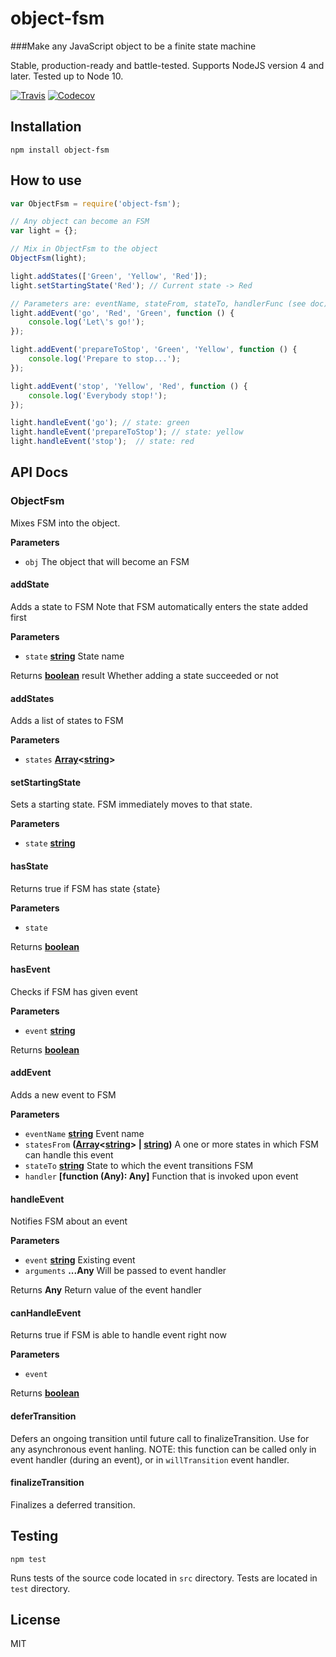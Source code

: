 # object-fsm

###Make any JavaScript object to be a finite state machine

Stable, production-ready and battle-tested. 
Supports NodeJS version 4 and later. Tested up to Node 10.

[![Travis](https://img.shields.io/travis/woyorus/object-fsm.svg?maxAge=2592000)](<>) [![Codecov](https://img.shields.io/codecov/c/github/woyorus/object-fsm.svg?maxAge=2592000)](<>)

## Installation

    npm install object-fsm

## How to use

```js
var ObjectFsm = require('object-fsm');

// Any object can become an FSM
var light = {};

// Mix in ObjectFsm to the object
ObjectFsm(light);

light.addStates(['Green', 'Yellow', 'Red']);
light.setStartingState('Red'); // Current state -> Red

// Parameters are: eventName, stateFrom, stateTo, handlerFunc (see doc)
light.addEvent('go', 'Red', 'Green', function () {
    console.log('Let\'s go!');
});

light.addEvent('prepareToStop', 'Green', 'Yellow', function () {
    console.log('Prepare to stop...');
});

light.addEvent('stop', 'Yellow', 'Red', function () {
    console.log('Everybody stop!');
});

light.handleEvent('go'); // state: green
light.handleEvent('prepareToStop'); // state: yellow
light.handleEvent('stop');  // state: red
```

## API Docs

### ObjectFsm

Mixes FSM into the object.

**Parameters**

-   `obj`  The object that will become an FSM

#### addState

Adds a state to FSM
Note that FSM automatically enters the state added first

**Parameters**

-   `state` **[string](https://developer.mozilla.org/en-US/docs/Web/JavaScript/Reference/Global_Objects/String)** State name

Returns **[boolean](https://developer.mozilla.org/en-US/docs/Web/JavaScript/Reference/Global_Objects/Boolean)** result Whether adding a state succeeded or not

#### addStates

Adds a list of states to FSM

**Parameters**

-   `states` **[Array](https://developer.mozilla.org/en-US/docs/Web/JavaScript/Reference/Global_Objects/Array)&lt;[string](https://developer.mozilla.org/en-US/docs/Web/JavaScript/Reference/Global_Objects/String)>** 

#### setStartingState

Sets a starting state. FSM immediately moves to that state.

**Parameters**

-   `state` **[string](https://developer.mozilla.org/en-US/docs/Web/JavaScript/Reference/Global_Objects/String)** 

#### hasState

Returns true if FSM has state {state}

**Parameters**

-   `state`  

Returns **[boolean](https://developer.mozilla.org/en-US/docs/Web/JavaScript/Reference/Global_Objects/Boolean)** 

#### hasEvent

Checks if FSM has given event

**Parameters**

-   `event` **[string](https://developer.mozilla.org/en-US/docs/Web/JavaScript/Reference/Global_Objects/String)** 

Returns **[boolean](https://developer.mozilla.org/en-US/docs/Web/JavaScript/Reference/Global_Objects/Boolean)** 

#### addEvent

Adds a new event to FSM

**Parameters**

-   `eventName` **[string](https://developer.mozilla.org/en-US/docs/Web/JavaScript/Reference/Global_Objects/String)** Event name
-   `statesFrom` **([Array](https://developer.mozilla.org/en-US/docs/Web/JavaScript/Reference/Global_Objects/Array)&lt;[string](https://developer.mozilla.org/en-US/docs/Web/JavaScript/Reference/Global_Objects/String)> | [string](https://developer.mozilla.org/en-US/docs/Web/JavaScript/Reference/Global_Objects/String))** A one or more states in which FSM can handle this event
-   `stateTo` **[string](https://developer.mozilla.org/en-US/docs/Web/JavaScript/Reference/Global_Objects/String)** State to which the event transitions FSM
-   `handler` **\[function (Any): Any]** Function that is invoked upon event

#### handleEvent

Notifies FSM about an event

**Parameters**

-   `event` **[string](https://developer.mozilla.org/en-US/docs/Web/JavaScript/Reference/Global_Objects/String)** Existing event
-   `arguments` **...Any** Will be passed to event handler

Returns **Any** Return value of the event handler

#### canHandleEvent

Returns true if FSM is able to handle event right now

**Parameters**

-   `event`  

Returns **[boolean](https://developer.mozilla.org/en-US/docs/Web/JavaScript/Reference/Global_Objects/Boolean)** 

#### deferTransition

Defers an ongoing transition until future call to finalizeTransition.
Use for any asynchronous event hanling.
NOTE: this function can be called only in event handler (during an event), or in `willTransition` event handler.

#### finalizeTransition

Finalizes a deferred transition.

## Testing

    npm test

Runs tests of the source code located in `src` directory.
Tests are located in `test` directory.

## License

MIT
